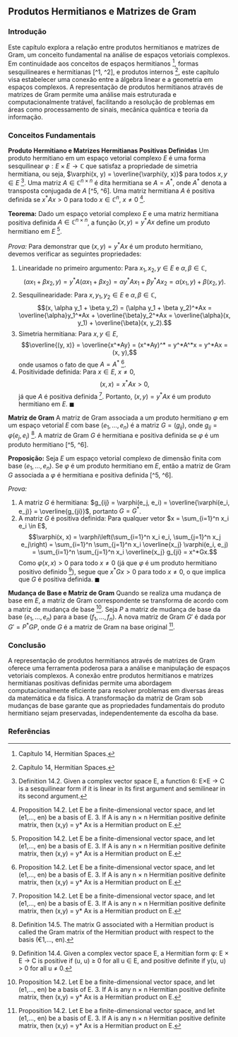 ## Produtos Hermitianos e Matrizes de Gram

### Introdução
Este capítulo explora a relação entre produtos hermitianos e matrizes de Gram, um conceito fundamental na análise de espaços vetoriais complexos. Em continuidade aos conceitos de espaços hermitianos [^1], formas sesquilineares e hermitianas [^1, ^2], e produtos internos [^1], este capítulo visa estabelecer uma conexão entre a álgebra linear e a geometria em espaços complexos. A representação de produtos hermitianos através de matrizes de Gram permite uma análise mais estruturada e computacionalmente tratável, facilitando a resolução de problemas em áreas como processamento de sinais, mecânica quântica e teoria da informação.

### Conceitos Fundamentais

**Produto Hermitiano e Matrizes Hermitianas Positivas Definidas**
Um produto hermitiano em um espaço vetorial complexo $E$ é uma forma sesquilinear $\varphi: E \times E \rightarrow \mathbb{C}$ que satisfaz a propriedade de simetria hermitiana, ou seja, $\varphi(x, y) = \overline{\varphi(y, x)}$ para todos $x, y \in E$ [^2]. Uma matriz $A \in \mathbb{C}^{n \times n}$ é dita hermitiana se $A = A^*$, onde $A^*$ denota a transposta conjugada de $A$ [^5, ^6]. Uma matriz hermitiana $A$ é positiva definida se $x^*Ax > 0$ para todo $x \in \mathbb{C}^n$, $x \neq 0$ [^6].

**Teorema:** Dado um espaço vetorial complexo $E$ e uma matriz hermitiana positiva definida $A \in \mathbb{C}^{n \times n}$, a função $(x, y) = y^*Ax$ define um produto hermitiano em $E$ [^6].

*Prova:*
Para demonstrar que $(x, y) = y^*Ax$ é um produto hermitiano, devemos verificar as seguintes propriedades:
1.  Linearidade no primeiro argumento: Para $x_1, x_2, y \in E$ e $\alpha, \beta \in \mathbb{C}$,
    $$(\alpha x_1 + \beta x_2, y) = y^*A(\alpha x_1 + \beta x_2) = \alpha y^*Ax_1 + \beta y^*Ax_2 = \alpha(x_1, y) + \beta(x_2, y).$$
2.  Sesquilinearidade: Para $x, y_1, y_2 \in E$ e $\alpha, \beta \in \mathbb{C}$,
    $$(x, \alpha y_1 + \beta y_2) = (\alpha y_1 + \beta y_2)^*Ax = \overline{\alpha}y_1^*Ax + \overline{\beta}y_2^*Ax = \overline{\alpha}(x, y_1) + \overline{\beta}(x, y_2).$$
3.  Simetria hermitiana: Para $x, y \in E$,
    $$\overline{(y, x)} = \overline{x^*Ay} = (x^*Ay)^* = y^*A^*x = y^*Ax = (x, y),$$
    onde usamos o fato de que $A = A^*$ [^6].
4.  Positividade definida: Para $x \in E$, $x \neq 0$,
    $$(x, x) = x^*Ax > 0,$$
    já que $A$ é positiva definida [^6].
    Portanto, $(x, y) = y^*Ax$ é um produto hermitiano em $E$. $\blacksquare$

**Matriz de Gram**
A matriz de Gram associada a um produto hermitiano $\varphi$ em um espaço vetorial $E$ com base $(e_1, \dots, e_n)$ é a matriz $G = (g_{ij})$, onde $g_{ij} = \varphi(e_j, e_i)$ [^5]. A matriz de Gram $G$ é hermitiana e positiva definida se $\varphi$ é um produto hermitiano [^5, ^6].

**Proposição:** Seja $E$ um espaço vetorial complexo de dimensão finita com base $(e_1, \dots, e_n)$. Se $\varphi$ é um produto hermitiano em $E$, então a matriz de Gram $G$ associada a $\varphi$ é hermitiana e positiva definida [^5, ^6].

*Prova:*
1.  A matriz $G$ é hermitiana: $g_{ij} = \varphi(e_j, e_i) = \overline{\varphi(e_i, e_j)} = \overline{g_{ji}}$, portanto $G = G^*$.
2.  A matriz $G$ é positiva definida: Para qualquer vetor $x = \sum_{i=1}^n x_i e_i \in E$,
    $$\varphi(x, x) = \varphi\left(\sum_{i=1}^n x_i e_i, \sum_{j=1}^n x_j e_j\right) = \sum_{i=1}^n \sum_{j=1}^n x_i \overline{x_j} \varphi(e_i, e_j) = \sum_{i=1}^n \sum_{j=1}^n x_i \overline{x_j} g_{ji} = x^*Gx.$$
    Como $\varphi(x, x) > 0$ para todo $x \neq 0$ (já que $\varphi$ é um produto hermitiano positivo definido [^4]), segue que $x^*Gx > 0$ para todo $x \neq 0$, o que implica que $G$ é positiva definida. $\blacksquare$

**Mudança de Base e Matriz de Gram**
Quando se realiza uma mudança de base em $E$, a matriz de Gram correspondente se transforma de acordo com a matriz de mudança de base [^6]. Seja $P$ a matriz de mudança de base da base $(e_1, \dots, e_n)$ para a base $(f_1, \dots, f_n)$. A nova matriz de Gram $G'$ é dada por $G' = P^*GP$, onde $G$ é a matriz de Gram na base original [^6].

### Conclusão

A representação de produtos hermitianos através de matrizes de Gram oferece uma ferramenta poderosa para a análise e manipulação de espaços vetoriais complexos. A conexão entre produtos hermitianos e matrizes hermitianas positivas definidas permite uma abordagem computacionalmente eficiente para resolver problemas em diversas áreas da matemática e da física. A transformação da matriz de Gram sob mudanças de base garante que as propriedades fundamentais do produto hermitiano sejam preservadas, independentemente da escolha da base.

### Referências
[^1]: Capítulo 14, Hermitian Spaces.
[^2]: Definition 14.2. Given a complex vector space E, a function 6: E×E → C is a sesquilinear form if it is linear in its first argument and semilinear in its second argument.
[^3]: Definition 14.3. Given a sesquilinear form 6 : E × E → C, the function Φ: E → C defined such that (u) = (u, u) for all u ∈ E is called the quadratic form associated with 4.
[^4]: Definition 14.4. Given a complex vector space E, a Hermitian form φ: E × E → C is positive if (u, u) ≥ 0 for all u ∈ E, and positive definite if y(u, u) > 0 for all u ≠ 0.
[^5]: Definition 14.5. The matrix G associated with a Hermitian product is called the Gram matrix of the Hermitian product with respect to the basis (€1,..., en).
[^6]: Proposition 14.2. Let E be a finite-dimensional vector space, and let (e1,..., en) be a basis of E. 3. If A is any n × n Hermitian positive definite matrix, then (x,y) = y* Ax is a Hermitian product on E.
<!-- END -->
